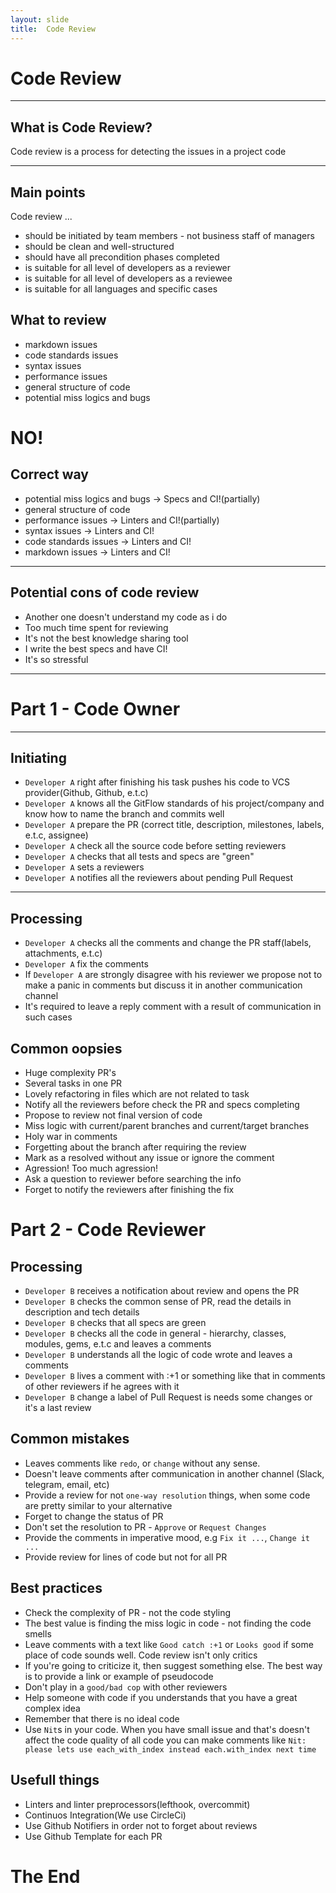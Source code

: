 ```yaml
---
layout: slide
title:  Code Review
---
```


# Code Review

---

## What is Code Review?

Code review is a process for detecting the issues in a project code

---

## Main points
Code review ...

- should be initiated by team members - not business staff of managers
- should be clean and well-structured
- should have all precondition phases completed
- is suitable for all level of developers as a reviewer
- is suitable for all level of developers as a reviewee
- is suitable for all languages and specific cases


## What to review

- markdown issues
- code standards issues
- syntax issues
- performance issues
- general structure of code
- potential miss logics and bugs

# NO!

## Correct way

- potential miss logics and bugs  ->   Specs and CI!(partially)
- general structure of code
- performance issues              ->   Linters and CI!(partially)
- syntax issues                   ->   Linters and CI!
- code standards issues           ->   Linters and CI!
- markdown issues                 ->   Linters and CI!

---

## Potential cons of code review

- Another one doesn't understand my code as i do
- Too much time spent for reviewing
- It's not the best knowledge sharing tool
- I write the best specs and have CI!
- It's so stressful

---

# Part 1 - Code Owner

---

## Initiating

- `Developer A` right after finishing his task pushes his code to VCS provider(Github, Github, e.t.c)
- `Developer A` knows all the GitFlow standards of his project/company and know how to name the branch and commits well
- `Developer A` prepare the PR (correct title, description, milestones, labels, e.t.c, assignee)
- `Developer A` check all the source code before setting reviewers
- `Developer A` checks that all tests and specs are "green"
- `Developer A` sets a reviewers
- `Developer A` notifies all the reviewers about pending Pull Request

---

## Processing

- `Developer A` checks all the comments and change the PR staff(labels, attachments, e.t.c)
- `Developer A` fix the comments
- If `Developer A` are strongly disagree with his reviewer we propose not to make a panic in comments but discuss it in another communication channel
- It's required to leave a reply comment with a result of communication in such cases

## Common oopsies

- Huge complexity PR's
- Several tasks in one PR
- Lovely refactoring in files which are not related to task
- Notify all the reviewers before check the PR and specs completing
- Propose to review not final version of code
- Miss logic with current/parent branches and current/target branches
- Holy war in comments
- Forgetting about the branch after requiring the review
- Mark as a resolved without any issue or ignore the comment
- Agression! Too much agression!
- Ask a question to reviewer before searching the info
- Forget to notify the reviewers after finishing the fix


# Part 2 - Code Reviewer

## Processing
- `Developer B` receives a notification about review and opens the PR
- `Developer B` checks the common sense of PR, read the details in description and tech details
- `Developer B` checks that all specs are green
- `Developer B` checks all the code in general - hierarchy, classes, modules, gems, e.t.c and leaves a comments
- `Developer B` understands all the logic of code wrote and leaves a comments
- `Developer B` lives a comment with :+1 or something like that in comments of other reviewers if he agrees with it
- `Developer B` change a label of Pull Request is needs some changes or it's a last review

## Common mistakes

- Leaves comments like `redo`, or `change` without any sense.
- Doesn't leave comments after communication in another channel (Slack, telegram, email, etc)
- Provide a review for not `one-way resolution` things, when some code are pretty similar to your alternative
- Forget to change the status of PR
- Don't set the resolution to PR - `Approve` or `Request Changes`
- Provide the comments in imperative mood, e.g `Fix it ...`, `Change it ...`
- Provide review for lines of code but not for all PR

## Best practices

- Check the complexity of PR - not the code styling
- The best value is finding the miss logic in code - not finding the code smells
- Leave comments with a text like `Good catch :+1` or `Looks good` if some place of code sounds well. Code review isn't only critics
- If you're going to criticize it, then suggest something else. The best way is to provide a link or example of pseudocode
- Don't play in a `good/bad cop` with other reviewers
- Help someone with code if you understands that you have a great complex idea
- Remember that there is no ideal code
- Use `Nit`s in your code. When you have small issue and that's doesn't affect the code quality of all code you can make comments like `Nit: please lets use each_with_index instead each.with_index next time`


## Usefull things

- Linters and linter preprocessors(lefthook, overcommit)
- Continuos Integration(We use CircleCi)
- Use Github Notifiers in order not to forget about reviews
- Use Github Template for each PR

# The End
